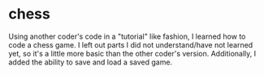 # chess

Using another coder's code in a "tutorial" like fashion, I learned how to code a chess game. I left out parts I did not understand/have not learned yet, so it's a little more basic than the other coder's version. Additionally, I added the ability to save and load a saved game. 
